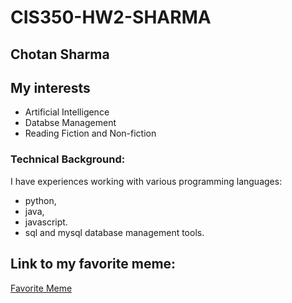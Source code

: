 # CIS350-HW2-SHARMA

## Chotan Sharma

## My interests
- Artificial Intelligence
- Databse Management
- Reading Fiction and Non-fiction

### Technical Background:
I have experiences working with various programming languages: 
- python,
- java, 
- javascript.
- sql and mysql database management tools.

## Link to my favorite meme:
[Favorite Meme](https://images.search.yahoo.com/yhs/search?p=meme&fr=yhs-fc-90&type=fc_AA30D90E577_s69_g_e_d_n1_c999&hspart=fc&hsimp=yhs-90&imgurl=https%3A%2F%2Fwww.rd.com%2Fwp-content%2Fuploads%2F2020%2F07%2F01_OPENER-Final.jpg#id=7&iurl=https%3A%2F%2Fwww.lifewire.com%2Fthmb%2FHv2X69p_Hs9EK4lQqHnHrqQbYWc%3D%2F1280x632%2Ffilters%3Afill(auto%2C1)%2Fdicaprio3-583e33155f9b58d5b19e3a00.jpg&action=click)